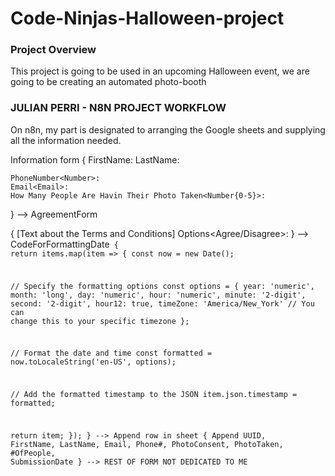 # Code-Ninjas-Halloween-project

### Project Overview
This project is going to be used in an upcoming Halloween event, we are going to be creating an automated photo-booth 
### JULIAN PERRI - N8N PROJECT WORKFLOW
On n8n, my part is designated to arranging the Google sheets and supplying all the information needed.

Information form<OnFormSubmission>
{
    FirstName<Text>:
    LastName<Text>:

    PhoneNumber<Number>:
    Email<Email>:
    How Many People Are Havin Their Photo Taken<Number{0-5}>:
}
--> AgreementForm<Form>
{
    [Text about the Terms and Conditions]
    Options<Agree/Disagree>:
}
--> CodeForFormattingDate<Code>
{
    return items.map(item => {
  const now = new Date();

  // Specify the formatting options
  const options = {
    year: 'numeric',
    month: 'long',
    day: 'numeric',
    hour: 'numeric',
    minute: '2-digit',
    second: '2-digit',
    hour12: true,
    timeZone: 'America/New_York'  // You can change this to your specific timezone
  };

  // Format the date and time
  const formatted = now.toLocaleString('en-US', options);

  // Add the formatted timestamp to the JSON
  item.json.timestamp = formatted;

  return item;
});
}
--> Append row in sheet
{
    Append UUID, FirstName, LastName, Email, Phone#, PhotoConsent, PhotoTaken, #OfPeople, SubmissionDate
} 
--> REST OF FORM NOT DEDICATED TO ME